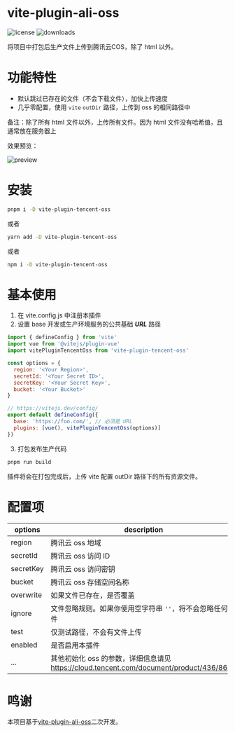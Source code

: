vite-plugin-ali-oss
=======
![license](https://img.shields.io/npm/l/vite-plugin-tencent-oss)
![downloads](https://img.shields.io/npm/dt/vite-plugin-tencent-oss)

将项目中打包后生产文件上传到腾讯云COS，除了 html 以外。

# 功能特性

- 默认跳过已存在的文件（不会下载文件），加快上传速度
- 几乎零配置，使用 `vite` `outDir` 路径，上传到 oss 的相同路径中

备注：除了所有 html 文件以外，上传所有文件。因为 html 文件没有哈希值，且通常放在服务器上

效果预览：

![preview](https://static-1253419794.cos.ap-nanjing.myqcloud.com/img/1656215242281.png)

# 安装

```bash
pnpm i -D vite-plugin-tencent-oss
```

或者

```bash
yarn add -D vite-plugin-tencent-oss
```

或者

```bash
npm i -D vite-plugin-tencent-oss
```

# 基本使用

1. 在 vite.config.js 中注册本插件
2. 设置 base 开发或生产环境服务的公共基础 ***URL*** 路径

```javascript
import { defineConfig } from 'vite'
import vue from '@vitejs/plugin-vue'
import vitePluginTencentOss from 'vite-plugin-tencent-oss'

const options = {
  region: '<Your Region>',
  secretId: '<Your Secret ID>',
  secretKey: '<Your Secret Key>',
  bucket: '<Your Bucket>'
}

// https://vitejs.dev/config/
export default defineConfig({
  base: 'https://foo.com/', // 必须是 URL
  plugins: [vue(), vitePluginTencentOss(options)]
})
```
3. 打包发布生产代码

```bash
pnpm run build
```

插件将会在打包完成后，上传 vite 配置 outDir 路径下的所有资源文件。

# 配置项

| options   | description                                                                     | type    | default       |
|-----------|---------------------------------------------------------------------------------|---------|---------------|
| region    | 腾讯云 oss 地域                                                                      | string  |               |
| secretId  | 腾讯云 oss 访问 ID                                                                   | string  |               |
| secretKey | 腾讯云 oss 访问密钥                                                                    | string  |               |
| bucket    | 腾讯云 oss 存储空间名称                                                                  | string  |               |
| overwrite | 如果文件已存在，是否覆盖                                                                    | boolean | false         |
| ignore    | 文件忽略规则。如果你使用空字符串 `''`，将不会忽略任何文件                                                 | boolean | `'**/*.html'` |
| test      | 仅测试路径，不会有文件上传                                                                   | boolean | false         |
| enabled   | 是否启用本插件                                                                         | boolean | true          |
| ...       | 其他初始化 oss 的参数，详细信息请见 https://cloud.tencent.com/document/product/436/8629 | any | |

# 鸣谢
本项目基于[vite-plugin-ali-oss](https://github.com/xiaweiss/vite-plugin-ali-oss)二次开发。
